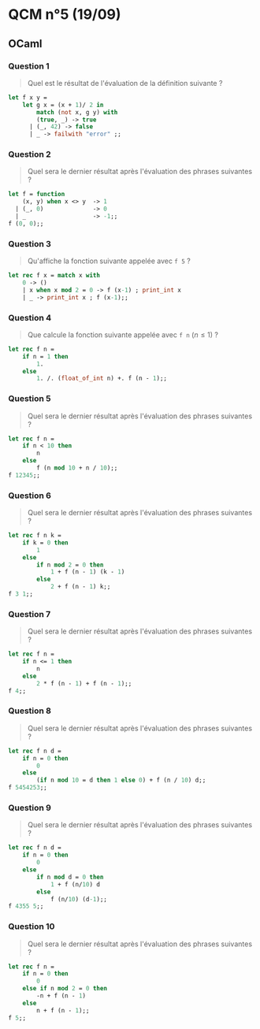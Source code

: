 # QCM n°5 (19/09)

## OCaml

### Question 1

> Quel est le résultat de l'évaluation de la définition suivante ?

```ocaml
let f x y =
    let g x = (x + 1)/ 2 in
        match (not x, g y) with
        (true, _) -> true
      | (_, 42) -> false
      | _ -> failwith "error" ;;
```
<!-- Réponse (a) : `val f : bool -> int -> bool = <fun>` -->

### Question 2

> Quel sera le dernier résultat après l'évaluation des phrases suivantes ?

```ocaml
let f = function
    (x, y) when x <> y  -> 1
  | (_, 0)              -> 0
  | _                   -> -1;;
f (0, 0);;
```
<!-- Réponse (c) : `- : int = 0` -->

### Question 3

> Qu'affiche la fonction suivante appelée avec `f 5` ?

```ocaml
let rec f x = match x with
    0 -> ()
    | x when x mod 2 = 0 -> f (x-1) ; print_int x
    | _ -> print_int x ; f (x-1);;
```
<!-- Réponse (a) : `53124` -->

### Question 4

> Que calcule la fonction suivante appelée avec `f n` $(n\leq 1)$ ?

```ocaml
let rec f n =
    if n = 1 then
        1.
    else
        1. /. (float_of_int n) +. f (n - 1);;
```
<!-- Réponse (b) : $\sum_{i=1}^{n} \frac{1}{i}$ -->

### Question 5

> Quel sera le dernier résultat après l'évaluation des phrases suivantes ?

```ocaml
let rec f n =
    if n < 10 then
        n
    else
        f (n mod 10 + n / 10);;
f 12345;;
```
<!-- Réponse (d) : `- : int = 6` -->

### Question 6

> Quel sera le dernier résultat après l'évaluation des phrases suivantes ?


```ocaml
let rec f n k =
    if k = 0 then
        1
    else
        if n mod 2 = 0 then
            1 + f (n - 1) (k - 1)
        else
            2 + f (n - 1) k;;
f 3 1;;
```
<!-- Réponse (c) : `- : int = 4` -->

### Question 7

> Quel sera le dernier résultat après l'évaluation des phrases suivantes ?

```ocaml
let rec f n =
    if n <= 1 then
        n
    else
        2 * f (n - 1) + f (n - 1);;
f 4;;
```
<!-- Réponse (d) : `- : int = 27` -->

### Question 8

> Quel sera le dernier résultat après l'évaluation des phrases suivantes ?

```ocaml
let rec f n d =
    if n = 0 then
        0
    else
        (if n mod 10 = d then 1 else 0) + f (n / 10) d;;
f 5454253;;
```
<!-- Réponse (c) : `- : int = 3` -->

### Question 9

> Quel sera le dernier résultat après l'évaluation des phrases suivantes ?

```ocaml
let rec f n d =
    if n = 0 then
        0
    else
        if n mod d = 0 then
            1 + f (n/10) d
        else
            f (n/10) (d-1);;
f 4355 5;;
```
<!-- Réponse (c) : `- : int = 3` -->

### Question 10

> Quel sera le dernier résultat après l'évaluation des phrases suivantes ?

```ocaml
let rec f n =
    if n = 0 then
        0
    else if n mod 2 = 0 then
        -n + f (n - 1)
    else
        n + f (n - 1);;
f 5;;
```
<!-- Réponse (c) : `- : int = 3` -->
